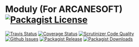 Moduly (For ARCANESOFT) [![Packagist License](http://img.shields.io/packagist/l/arcanedev/moduly.svg?style=flat-square)](https://github.com/ARCANEDEV/Moduly/blob/master/LICENSE.md)
==============
[![Travis Status](http://img.shields.io/travis/ARCANEDEV/Moduly.svg?style=flat-square)](https://travis-ci.org/ARCANEDEV/Moduly)
[![Coverage Status](https://img.shields.io/scrutinizer/coverage/g/ARCANEDEV/Moduly.svg?style=flat-square)](https://scrutinizer-ci.com/g/ARCANEDEV/Moduly/?branch=master)
[![Scrutinizer Code Quality](https://img.shields.io/scrutinizer/g/ARCANEDEV/Moduly.svg?style=flat-square)](https://scrutinizer-ci.com/g/ARCANEDEV/Moduly/?branch=master)
[![Github Issues](http://img.shields.io/github/issues/ARCANEDEV/Moduly.svg?style=flat-square)](https://github.com/ARCANEDEV/Moduly/issues)
[![Packagist Release](https://img.shields.io/packagist/v/arcanedev/moduly.svg?style=flat-square)](https://packagist.org/packages/arcanedev/moduly)
[![Packagist Downloads](https://img.shields.io/packagist/dt/arcanedev/moduly.svg?style=flat-square)](https://packagist.org/packages/arcanedev/moduly)

